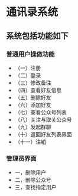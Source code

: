 # 通讯录系统
## 系统包括功能如下
### 普通用户操做功能
* （一）注册
* （二）登录
* （三）修改备注
* （四）查看好友信息
* （五）删除好友
* （六）添加好友
* （七）查看公众号列表
* （八）关注与取关公众号
* （九）发起群聊
* （十）返回好友列表界面
* （十一）注销
### 管理员界面
* 一，删除用户
* 二，删除公众号
* 三，查找指定用户
